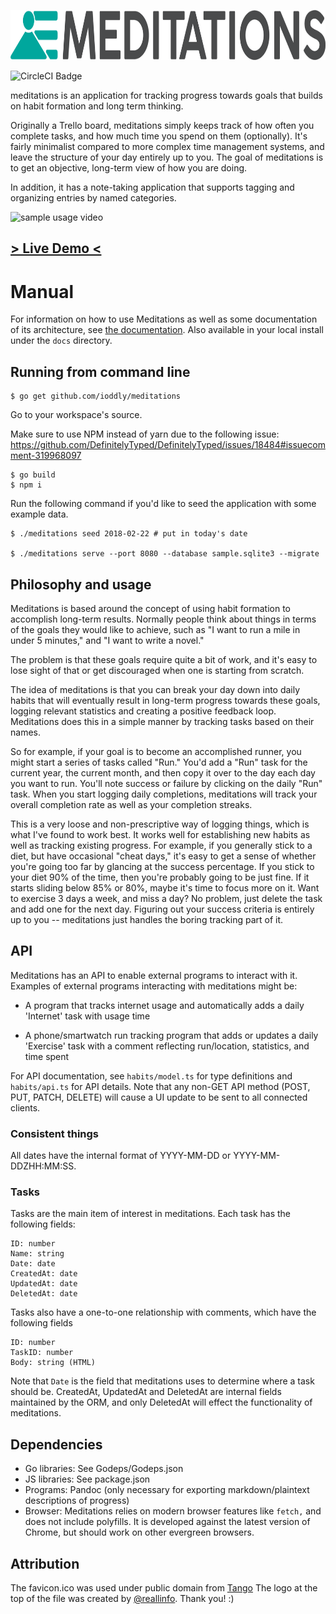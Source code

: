 <p align="center"><img src="assets/horizontal.png" alt="meditations" height="80px"></p>

![CircleCI Badge](https://circleci.com/gh/ioddly/meditations.png?circle-token=:circle-token&style=shield)

meditations is an application for tracking progress towards goals that builds on habit formation and long term
thinking.

Originally a Trello board, meditations simply keeps track of how often you complete tasks, and how much time you spend
on them (optionally). It's fairly minimalist compared to more complex time management systems, and leave the structure
of your day entirely up to you. The goal of meditations is to get an objective, long-term view of how you are doing.

In addition, it has a note-taking application that supports tagging and organizing entries by named categories.

![sample usage video](http://i.imgur.com/gmFSRK4.gif)

## [> Live Demo <](https://meditations.upvalue.io)

# Manual

For information on how to use Meditations as well as some documentation of its architecture, see
[the documentation](https://ioddly.github.io/meditations). Also available in your local install
under the `docs` directory.

## Running from command line

    $ go get github.com/ioddly/meditations
    
Go to your workspace's source.

Make sure to use NPM instead of yarn due to the following issue: https://github.com/DefinitelyTyped/DefinitelyTyped/issues/18484#issuecomment-319968097

    $ go build
    $ npm i

Run the following command if you'd like to seed the application with some example data.

    $ ./meditations seed 2018-02-22 # put in today's date

    $ ./meditations serve --port 8080 --database sample.sqlite3 --migrate 

## Philosophy and usage

Meditations is based around the concept of using habit formation to accomplish long-term
results. Normally people think about things in terms of the goals they would like to achieve,
such as "I want to run a mile in under 5 minutes," and "I want to write a novel."

The problem is that these goals require quite a bit of work, and it's easy to lose sight of
that or get discouraged when one is starting from scratch.

The idea of meditations is that you can break your day down into daily habits that will eventually
result in long-term progress towards these goals, logging relevant statistics and creating a positive
feedback loop. Meditations does this in a simple manner by tracking tasks based on their names.

So for example, if your goal is to become an accomplished runner, you might start a series of tasks
called "Run." You'd add a "Run" task for the current year, the current month, and then copy it over
to the day each day you want to run. You'll note success or failure by clicking on the daily "Run"
task. When you start logging daily completions, meditations will track your overall completion rate
as well as your completion streaks.

This is a very loose and non-prescriptive way of logging things, which is what I've found to work
best. It works well for establishing new habits as well as tracking existing progress. For example,
if you generally stick to a diet, but have occasional "cheat days," it's easy to get a sense of
whether you're going too far by glancing at the success percentage. If you stick to your diet 90%
of the time, then you're probably going to be just fine. If it starts sliding below 85% or 80%,
maybe it's time to focus more on it. Want to exercise 3 days a week, and miss a day? No problem,
just delete the task and add one for the next day. Figuring out your success criteria is entirely
up to you -- meditations just handles the boring tracking part of it.

## API

Meditations has an API to enable external programs to interact with it. Examples of external programs interacting with meditations might be:

- A program that tracks internet usage and automatically adds a daily 'Internet' task with usage
    time

- A phone/smartwatch run tracking program that adds or updates a daily 'Exercise' task with a
    comment reflecting run/location, statistics, and time spent

For API documentation, see `habits/model.ts` for type definitions and `habits/api.ts` for API
details. Note that any non-GET API method (POST, PUT, PATCH, DELETE) will cause a UI update to be
sent to all connected clients.

### Consistent things

All dates have the internal format of YYYY-MM-DD or YYYY-MM-DDZHH:MM:SS.

### Tasks

Tasks are the main item of interest in meditations. Each task has the following fields:

```
ID: number
Name: string
Date: date 
CreatedAt: date
UpdatedAt: date
DeletedAt: date
```

Tasks also have a one-to-one relationship with comments, which have the following fields

```
ID: number
TaskID: number
Body: string (HTML)
```

Note that `Date` is the field that meditations uses to determine where a task should be.
CreatedAt, UpdatedAt and DeletedAt are internal fields maintained by the ORM, and only DeletedAt
will effect the functionality of meditations.

## Dependencies

- Go libraries: See Godeps/Godeps.json
- JS libraries: See package.json
- Programs: Pandoc (only necessary for exporting markdown/plaintext descriptions of progress)
- Browser: Meditations relies on modern browser features like `fetch,` and does not include
polyfills. It is developed against the latest version of Chrome, but should work on other
evergreen browsers.

## Attribution

The favicon.ico was used under public domain from [Tango](http://tango.freedesktop.org)
The logo at the top of the file was created by [@reallinfo](https://github.com/reallinfo). Thank you! :)

